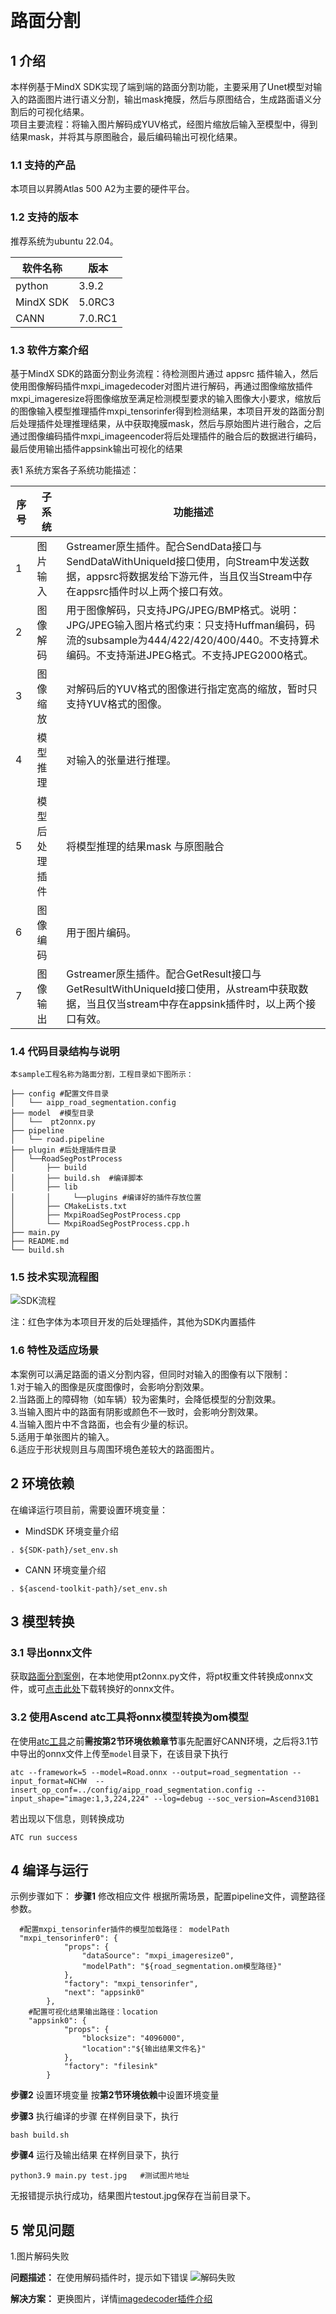 ﻿
﻿
# 路面分割

## 1 介绍
本样例基于MindX SDK实现了端到端的路面分割功能，主要采用了Unet模型对输入的路面图片进行语义分割，输出mask掩膜，然后与原图结合，生成路面语义分割后的可视化结果。<br>
项目主要流程：将输入图片解码成YUV格式，经图片缩放后输入至模型中，得到结果mask，并将其与原图融合，最后编码输出可视化结果。

### 1.1 支持的产品
本项目以昇腾Atlas 500 A2为主要的硬件平台。


### 1.2 支持的版本
推荐系统为ubuntu 22.04。

| 软件名称 | 版本   |
| -------- | ------ |
| python    | 3.9.2     | 
| MindX SDK     |    5.0RC3    |
| CANN | 7.0.RC1 |

### 1.3 软件方案介绍
基于MindX SDK的路面分割业务流程：待检测图片通过 appsrc 插件输入，然后使用图像解码插件mxpi_imagedecoder对图片进行解码，再通过图像缩放插件mxpi_imageresize将图像缩放至满足检测模型要求的输入图像大小要求，缩放后的图像输入模型推理插件mxpi_tensorinfer得到检测结果，本项目开发的路面分割后处理插件处理推理结果，从中获取掩膜mask，然后与原始图片进行融合，之后通过图像编码插件mxpi_imageencoder将后处理插件的融合后的数据进行编码，最后使用输出插件appsink输出可视化的结果

表1 系统方案各子系统功能描述：

| 序号 |  子系统  | 功能描述     |
| ---- | ------   | ------------ |
| 1    | 图片输入  | 	Gstreamer原生插件。配合SendData接口与SendDataWithUniqueId接口使用，向Stream中发送数据，appsrc将数据发给下游元件，当且仅当Stream中存在appsrc插件时以上两个接口有效。 |
| 2    | 图像解码    | 用于图像解码，只支持JPG/JPEG/BMP格式。说明：JPG/JPEG输入图片格式约束：只支持Huffman编码，码流的subsample为444/422/420/400/440。不支持算术编码。不支持渐进JPEG格式。不支持JPEG2000格式。 |
| 3   | 图像缩放    | 对解码后的YUV格式的图像进行指定宽高的缩放，暂时只支持YUV格式的图像。 |
| 4    | 模型推理    | 对输入的张量进行推理。 |
| 5    | 模型后处理插件  | 将模型推理的结果mask 与原图融合|
| 6    | 图像编码    | 用于图片编码。 |
| 7   | 图像输出    | Gstreamer原生插件。配合GetResult接口与GetResultWithUniqueId接口使用，从stream中获取数据，当且仅当stream中存在appsink插件时，以上两个接口有效。 |


### 1.4 代码目录结构与说明
```
本sample工程名称为路面分割，工程目录如下图所示：

├── config #配置文件目录
│   └── aipp_road_segmentation.config
├── model  #模型目录
│  	└──  pt2onnx.py  
├── pipeline
│   └── road.pipeline
├── plugin #后处理插件目录
│ 	└──RoadSegPostProcess
│		├── build
│		├── build.sh  #编译脚本
│		├── lib 
│		│     └──plugins #编译好的插件存放位置
│ 		├── CMakeLists.txt
│   	├── MxpiRoadSegPostProcess.cpp
│  		└── MxpiRoadSegPostProcess.cpp.h
├── main.py
├── README.md
└── build.sh
```

### 1.5 技术实现流程图
![SDK流程](../RoadSegmentation/image/SDK_process.png)

注：红色字体为本项目开发的后处理插件，其他为SDK内置插件

### 1.6 特性及适应场景
本案例可以满足路面的语义分割内容，但同时对输入的图像有以下限制：<br>
1.对于输入的图像是灰度图像时，会影响分割效果。<br>
2.当路面上的障碍物（如车辆）较为密集时，会降低模型的分割效果。<br>
3.当输入图片中的路面有阴影或颜色不一致时，会影响分割效果。<br>
4.当输入图片中不含路面，也会有少量的标识。<br>
5.适用于单张图片的输入。<br>
6.适应于形状规则且与周围环境色差较大的路面图片。<br>

## 2 环境依赖
在编译运行项目前，需要设置环境变量：

- MindSDK 环境变量介绍
```
. ${SDK-path}/set_env.sh
```
- CANN 环境变量介绍
```
. ${ascend-toolkit-path}/set_env.sh
```

## 3 模型转换
### 3.1 导出onnx文件
  获取[路面分割案例](https://github.com/tunafatih/Road-Free-Space-Segmentation-Internship-Project)，在本地使用pt2onnx.py文件，将pt权重文件转换成onnx文件，或可[点击此处](https://mindx.sdk.obs.cn-north-4.myhuaweicloud.com/mindxsdk-referenceapps%20/contrib/RoadSegmentation/model.zip)下载转换好的onnx文件。
### 3.2 使用Ascend atc工具将onnx模型转换为om模型
在使用[atc工具](https://gitee.com/ascend/docs-openmind/blob/master/guide/mindx/sdk/tutorials/%E5%8F%82%E8%80%83%E8%B5%84%E6%96%99.md)之前**需按第2节环境依赖章节**事先配置好CANN环境，之后将3.1节中导出的onnx文件上传至```model```目录下，在该目录下执行
```
atc --framework=5 --model=Road.onnx --output=road_segmentation --input_format=NCHW  --insert_op_conf=../config/aipp_road_segmentation.config --input_shape="image:1,3,224,224" --log=debug --soc_version=Ascend310B1  
```
若出现以下信息，则转换成功
```
ATC run success
```
## 4 编译与运行

示例步骤如下：
**步骤1** 修改相应文件
根据所需场景，配置pipeline文件，调整路径参数。
```
  #配置mxpi_tensorinfer插件的模型加载路径： modelPath
  "mxpi_tensorinfer0": {
            "props": {
                "dataSource": "mxpi_imageresize0",
                "modelPath": "${road_segmentation.om模型路径}"
            },
            "factory": "mxpi_tensorinfer",
            "next": "appsink0"
        },
	#配置可视化结果输出路径：location
	"appsink0": {
            "props": {
                "blocksize": "4096000",
				"location":"${输出结果文件名}" 
            },
            "factory": "filesink"
        }
```

**步骤2** 设置环境变量
按**第2节环境依赖**中设置环境变量

**步骤3** 执行编译的步骤
在样例目录下，执行
```
bash build.sh
```
**步骤4** 运行及输出结果
在样例目录下，执行
```
python3.9 main.py test.jpg   #测试图片地址
```
无报错提示执行成功，结果图片testout.jpg保存在当前目录下。

## 5 常见问题

1.图片解码失败

**问题描述：**  在使用解码插件时，提示如下错误
![解码失败](../RoadSegmentation/image/imagedecoder_error.png)

**解决方案：** 更换图片，详情[imagedecoder插件介绍](https://www.hiascend.com/document/detail/zh/mind-sdk/204/vision/mxvisionug/mxvisionug_0115.html)



